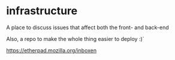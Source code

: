 infrastructure
==============

A place to discuss issues that affect both the front- and back-end

Also, a repo to make the whole thing easier to deploy :)`

https://etherpad.mozilla.org/inboxen

